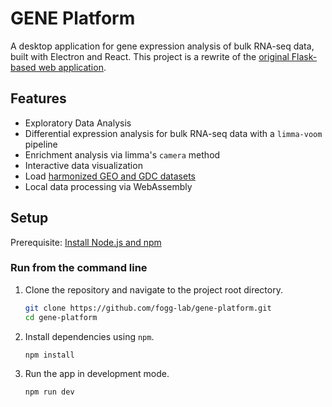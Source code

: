 # GENE Platform

A desktop application for gene expression analysis of bulk RNA-seq data, built with Electron and React. This project is a rewrite of the [original Flask-based web application](https://github.com/fogg-lab/gene-platform-archive).

## Features

- Exploratory Data Analysis
- Differential expression analysis for bulk RNA-seq data with a `limma-voom` pipeline
- Enrichment analysis via limma's `camera` method
- Interactive data visualization
- Load [harmonized GEO and GDC datasets](https://github.com/fogg-lab/curated-bulk-rnaseq-gene-expression)
- Local data processing via WebAssembly

## Setup

Prerequisite: [Install Node.js and npm](https://docs.npmjs.com/downloading-and-installing-node-js-and-npm)

### Run from the command line

1. Clone the repository and navigate to the project root directory.
   ```bash
   git clone https://github.com/fogg-lab/gene-platform.git
   cd gene-platform
   ```
2. Install dependencies using `npm`.
   ```bash
   npm install
   ```
3. Run the app in development mode.
   ```bash
   npm run dev
   ```
